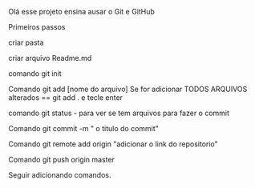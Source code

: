 Olá esse projeto ensina ausar o Git e GitHub

Primeiros passos

criar pasta

criar arquivo Readme.md

comando git init

Comando git add [nome do arquivo]
Se for adicionar TODOS ARQUIVOS alterados == git add . e tecle enter


comando git status - para ver se tem arquivos para fazer o commit

Comando git commit -m " o titulo do commit"

Comando git remote add origin "adicionar o link do repositorio"

Comando git push  origin master

Seguir adicionando comandos.

